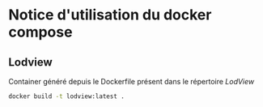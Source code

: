 # Notice d'utilisation du docker compose

## Lodview

Container généré depuis le Dockerfile présent dans le répertoire *LodView*

```bash
docker build -t lodview:latest .
```
